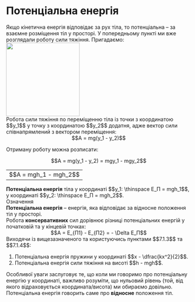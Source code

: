 # Потенцiальна енергiя

<div class="space">Якщо кiнетична енергiя вiдповiдає за рух тiла, то потенцiальна – за взаємне розмiщення тiл у просторi. У попередньому пунктi ми вже розглядали роботу сили тяжiння. Пригадаємо:</div>

<div class="space"><img class="image" width="200"  src="https://rawgit.com/chudaol/ed-era-book-physics/master/images/chapter_7/15.png"></div>

<div class="space">Робота сили тяжiння по перемiщенню тiла iз точки з координатою $$y_1$$ у точку з координатою $$y_2$$ додатня, адже вектор сили спiвнапрямлений з вектором перемiщення:</div>

<div class="space" align="center">$$A = mg(y_1 - y_2)$$</div>

<div class="space"><p class="p3">Отриману роботу можна розписати:</p></div>

<div class="space" align="center">$$A = mg(y_1 - y_2) = mgy_1 - mgy_2$$</div>

<div class="space"><div class="centered-table-wrapper">
<table class="centered-table">
<tr class="eq">
<td class="eq">
<p1>$$A = mgh_1 - mgh_2$$</p1>
</td>
</tr>
</table></div></div>

<div class="space"><b>Потенцiальна енергiя</b> тiла у координатi $$y_1: \thinspace E_П = mgh_1$$, у координатi $$y_2: \thinspace E_П = mgh_2$$.</div>

<div class="eoz-wrap">
<span class="eoz">Означення</span>
<div class="eoz-text">
<div class="space"><span class="p1"><b>Потенцiальна енергiя</b></span> – енергiя, яка вiдповiдає за вiдносне положення тiл у просторi.</div>

<div class="space">Робота <b>консервативних</b> сил дорiвнює рiзницi потенцiальних енергiй у початковiй та у кiнцевiй точках:</div>

<div class="space" align="center">$$A = E_{П1} - E_{П2} = - \Delta E_П$$</div>
</div>
</div>

<div class="space">Виходячи iз вищезазначеного та користуючись пунктами $$7.1.3$$ та $$7.1.4$$:</div>

<ol>
<div class="space"><li>
Потенцiальна енергiя пружини у координатi  $$x - \dfrac{kx^2}{2}$$.</div>
</li>
<div class="space"><li>
Потенцiальна енергiя сили тяжiння на висотi $$h - mgh$$.</div>
</li>
</ol>

Особливої уваги заслуговує те, що коли ми говоримо про потенцiальну енергiю у координатi, важливо розумiти, що нульовий рiвень (той, вiд якого вiдраховується координата/висота) ми обираємо довiльно. Потенцiальна енергiя говорить саме про <b>вiдносне</b> положення тiл.